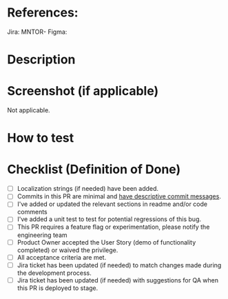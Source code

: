<!-- The following is intended to be helpful to you. Feel free to remove anything that is not. -->

# References:

Jira: MNTOR-
Figma:

<!-- When adding a new feature: -->

# Description

# Screenshot (if applicable)

Not applicable.

# How to test

# Checklist (Definition of Done)

- [ ] Localization strings (if needed) have been added.
- [ ] Commits in this PR are minimal and [have descriptive commit messages](https://chris.beams.io/posts/git-commit/).
- [ ] I've added or updated the relevant sections in readme and/or code comments
- [ ] I've added a unit test to test for potential regressions of this bug.
- [ ] This PR requires a feature flag or experimentation, please notify the engineering team
- [ ] Product Owner accepted the User Story (demo of functionality completed) or waived the privilege.
- [ ] All acceptance criteria are met.
- [ ] Jira ticket has been updated (if needed) to match changes made during the development process.
- [ ] Jira ticket has been updated (if needed) with suggestions for QA when this PR is deployed to stage.
